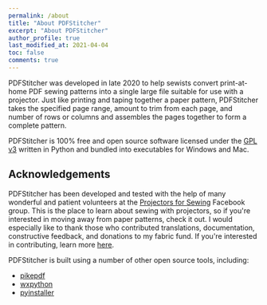 ```yaml
---
permalink: /about
title: "About PDFStitcher"
excerpt: "About PDFStitcher"
author_profile: true
last_modified_at: 2021-04-04
toc: false
comments: true
---
```


PDFStitcher was developed in late 2020 to help sewists convert print-at-home PDF sewing patterns into a single large file suitable for use with a projector. Just like printing and taping together a paper pattern, PDFStitcher takes the specified page range, amount to trim from each page, and number of rows or columns and assembles the pages together to form a complete pattern. 

PDFStitcher is 100% free and open source software licensed under the [GPL v3](https://www.gnu.org/licenses/gpl-3.0.en.html) written in Python and bundled into executables for Windows and Mac.

## Acknowledgements

PDFStitcher has been developed and tested with the help of many wonderful and patient volunteers at the [Projectors for Sewing](https://www.facebook.com/groups/ProjectorsForSewing) Facebook group. This is the place to learn about sewing with projectors, so if you're interested in moving away from paper patterns, check it out. I would especially like to thank those who contributed translations, documentation, constructive feedback, and donations to my fabric fund. If you're interested in contributing, learn more [here](/docs/contribute/).

PDFStitcher is built using a number of other open source tools, including:
- [pikepdf](https://github.com/pikepdf/pikepdf)
- [wxpython](https://www.wxpython.org/)
- [pyinstaller](https://www.pyinstaller.org/)